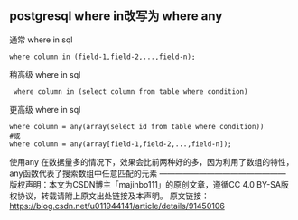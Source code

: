 ## postgresql where in改写为 where any

通常 where in sql

```
where column in (field-1,field-2,...,field-n);
```

稍高级 where in sql

```
 where column in (select column from table where condition)
```

更高级 where in sql

```
where column = any(array(select id from table where condition))
#或
where column = any(array[field-1,field-2,...,field-n]);
```

使用any 在数据量多的情况下，效果会比前两种好的多，因为利用了数组的特性，any函数代表了搜索数组中任意匹配的元素
————————————————
版权声明：本文为CSDN博主「majinbo111」的原创文章，遵循CC 4.0 BY-SA版权协议，转载请附上原文出处链接及本声明。
原文链接：https://blog.csdn.net/u011944141/article/details/91450106
